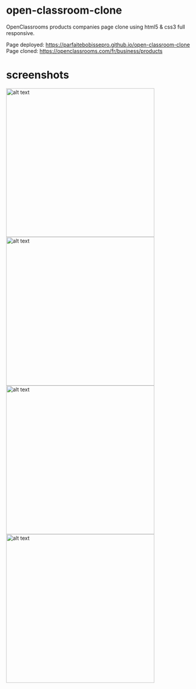 # open-classroom-clone
OpenClassrooms products companies page clone using html5 & css3 full responsive.

Page deployed: https://parfaitebobissepro.github.io/open-classroom-clone
Page cloned: https://openclassrooms.com/fr/business/products

# screenshots
<img src="https://github.com/parfaitebobissepro/open-classroom-clone/assets/76645491/f9143239-7f02-43a1-b28e-15fd0316afe3" alt="alt text" width="400">
<img src="https://github.com/parfaitebobissepro/open-classroom-clone/assets/76645491/1f9191c5-0463-4a3c-9a9a-f1c36e8789ad" alt="alt text" width="400">
<img src="https://github.com/parfaitebobissepro/open-classroom-clone/assets/76645491/6a0d40ac-4ba3-42f4-b8f0-39e442416bc7" alt="alt text" width="400">
<img src="https://github.com/parfaitebobissepro/open-classroom-clone/assets/76645491/4e94ba03-3a90-43d5-94dd-644bbefac827" alt="alt text" width="400">
